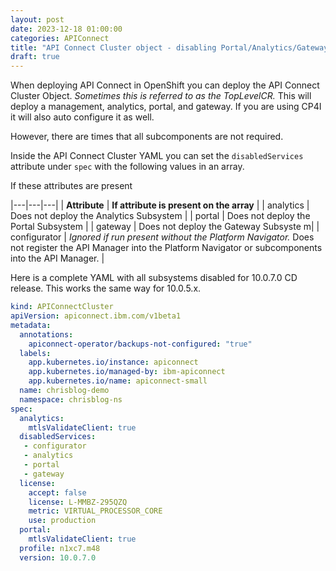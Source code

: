 ```yaml
---
layout: post
date: 2023-12-18 01:00:00
categories: APIConnect
title: "API Connect Cluster object - disabling Portal/Analytics/Gateway"
draft: true
---
```


When deploying API Connect in OpenShift you can deploy the API Connect Cluster Object. *Sometimes this is referred to as the TopLevelCR.* This will deploy a management, analytics, portal, and gateway. If you are using CP4I it will also auto configure it as well.  

However, there are times that all subcomponents are not required.

<!--more-->
Inside the API Connect Cluster YAML you can set the `disabledServices` attribute under `spec` with the following values in an array.

If these attributes are present

|---|---|---|
| **Attribute** | **If attribute is present on the array** |
| analytics |  Does not deploy the Analytics Subsystem |
| portal |  Does not deploy the Portal Subsystem |
| gateway | Does not deploy the Gateway Subsyste m|
| configurator | *Ignored if run present without the Platform Navigator.* Does not register the API Manager into the Platform Navigator or subcomponents into the API Manager. |

Here is a complete YAML with all subsystems disabled for 10.0.7.0 CD release.  This works the same way for 10.0.5.x.

```yaml
kind: APIConnectCluster
apiVersion: apiconnect.ibm.com/v1beta1
metadata:
  annotations:
    apiconnect-operator/backups-not-configured: "true"
  labels:
    app.kubernetes.io/instance: apiconnect
    app.kubernetes.io/managed-by: ibm-apiconnect
    app.kubernetes.io/name: apiconnect-small
  name: chrisblog-demo
  namespace: chrisblog-ns
spec:
  analytics:
    mtlsValidateClient: true
  disabledServices:
   - configurator
   - analytics
   - portal
   - gateway
  license:
    accept: false
    license: L-MMBZ-295QZQ
    metric: VIRTUAL_PROCESSOR_CORE
    use: production
  portal:
    mtlsValidateClient: true
  profile: n1xc7.m48
  version: 10.0.7.0
```
